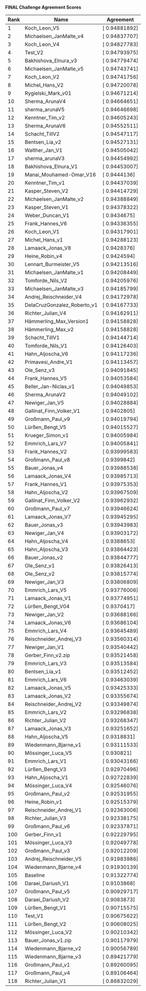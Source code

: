 **FINAL Challenge Agreement Scores**



|Rank|Name|Agreement|
|----|-----|---|
|1|Koch_Leon_V5|[ 0.94881892]|
|2|Michaelsen_JanMalte_v4|[ 0.94837707]|
|3|Koch_Leon_V4|[ 0.94827783]|
|4|Test_V2|[ 0.94793975]|
|5|Bakhishova_Elnura_v3|[ 0.94779474]|
|6|Michaelsen_JanMalte_v5|[ 0.94743741]|
|7|Koch_Leon_V2|[ 0.94741756]|
|8|Michel_Hans_V2|[ 0.94720078]|
|9|Rygielski_Mark_v01|[ 0.94671214]|
|10|Sherma_ArunaV4|[ 0.94664651]|
|11|sherma_arunaV5|[ 0.94646698]|
|12|Kenntner_Tim_v2|[ 0.94605243]|
|13|Sherma_ArunaV6|[ 0.94552511]|
|14|Schacht_TillV2|[ 0.94547117]|
|15|Bentsen_Lia_v2|[ 0.94527131]|
|16|Walther_Jan_V1|[ 0.94505042]|
|17|sherma_arunaV3|[ 0.94454992]|
|18|Bakhishova_Elnura_V1|[ 0.94453007]|
|19|Manai_Mouhamed-Omar_V16|[ 0.9444136]|
|20|Kenntner_Tim_v1|[ 0.94437039]|
|21|Kasper_Steven_V2|[ 0.94414729]|
|22|Michaelsen_JanMalte_v2|[ 0.94388849]|
|23|Kasper_Steven_V1|[ 0.94378322]|
|24|Weber_Duncan_V1|[ 0.9434675]|
|25|Frank_Hannes_V6|[ 0.94336355]|
|26|Koch_Leon_V1|[ 0.94317901]|
|27|Michel_Hans_v1|[ 0.94288123]|
|28|Lamaack_Jonas_V8|[ 0.9428376]|
|29|Heine_Robin_v4|[ 0.9424594]|
|30|Lennart_Burmeister_V5|[ 0.94213516]|
|31|Michaelsen_JanMalte_v1|[ 0.94208449]|
|32|Tomforde_Nils_V2|[ 0.94205976]|
|33|Michaelsen_JanMalte_v3|[ 0.94185799]|
|34|Andrej_Reischneider_V4|[ 0.94172978]|
|35|DelaCruzGonzalez_Roberto_v1|[ 0.94167733]|
|36|Richter_Julian_V4|[ 0.94162911]|
|37|Hämmerling_Max_Version1|[ 0.94158828]|
|38|Hämmerling_Max_v2|[ 0.94158828]|
|39|Schacht_TillV1|[ 0.94144714]|
|40|Tomforde_Nils_V1|[ 0.94126403]|
|41|Hahn_Aljoscha_V6|[ 0.94117236]|
|42|Primavesi_Andre_V1|[ 0.94113457]|
|43|Ole_Senz_v3|[ 0.94091845]|
|44|Frank_Hannes_V5|[ 0.94053584]|
|45|Beller_Jan-Niclas_v1|[ 0.94049853]|
|46|Sherma_ArunaV2|[ 0.94049102]|
|47|Newiger_Jan_V5|[ 0.94028884]|
|48|Gallinat_Finn_Volker_V1|[ 0.9402805]|
|49|Großmann_Paul_v9|[ 0.94019794]|
|50|Lürßen_Bengt_V5|[ 0.94015527]|
|51|Krueger_Simon_v1|[ 0.94005984]|
|52|Emmrich_Lars_V7|[ 0.94005841]|
|53|Frank_Hannes_V2|[ 0.93999583]|
|54|Großmann_Paul_v8|[ 0.9399842]|
|55|Bauer_Jonas_v4|[ 0.93988538]|
|56|Lamaack_Jonas_V4|[ 0.93985713]|
|57|Frank_Hannes_V1|[ 0.93975353]|
|58|Hahn_Aljoscha_V2|[ 0.93967509]|
|59|Gallinat_Finn_Volker_V2|[ 0.93962932]|
|60|Großmann_Paul_v7|[ 0.93946624]|
|61|Lamaack_Jonas_V7|[ 0.93945295]|
|62|Bauer_Jonas_v3|[ 0.93943983]|
|63|Newiger_Jan_V4|[ 0.93903172]|
|64|Hahn_Aljoscha_V4|[ 0.9388653]|
|65|Hahn_Aljoscha_V3|[ 0.93864423]|
|66|Bauer_Jonas_v2|[ 0.93844777]|
|67|Ole_Senz_v1|[ 0.93826413]|
|68|Ole_Senz_v2|[ 0.93815774]|
|69|Newiger_Jan_V3|[ 0.93806809]|
|70|Emmrich_Lars_V5|[ 0.93776006]|
|71|Lamaack_Jonas_V1|[ 0.93774951]|
|72|Lürßen_Bengt_V04|[ 0.9370417]|
|73|Newiger_Jan_V2|[ 0.93688166]|
|74|Lamaack_Jonas_V6|[ 0.93686104]|
|75|Emmrich_Lars_V4|[ 0.93645489]|
|76|Reischneider_Andrej_V3|[ 0.93560314]|
|77|Newiger_Jan_V1|[ 0.93540442]|
|78|Gerber_Finn_v2.zip|[ 0.93521458]|
|79|Emmrich_Lars_V3|[ 0.93513584]|
|80|Bentsen_Lia_v1|[ 0.93512452]|
|81|Emmrich_Lars_V6|[ 0.93463039]|
|82|Lamaack_Jonas_V5|[ 0.93425333]|
|83|Lamaack_Jonas_V2|[ 0.93355674]|
|84|Reischneider_Andrej_V2|[ 0.93349874]|
|85|Emmrich_Lars_V2|[ 0.93296838]|
|86|Richter_Julian_V2|[ 0.93268347]|
|87|Lamaack_Jonas_V3|[ 0.93251652]|
|88|Hahn_Aljoscha_V5|[ 0.9318831]|
|89|Wiedenmann_Bjarne_v1|[ 0.93111533]|
|90|Mössinger_Luca_V5|[ 0.930821]|
|91|Emmrich_Lars_V1|[ 0.93043166]|
|92|Lürßen_Bengt_V3|[ 0.92970496]|
|93|Hahn_Aljoscha_V1|[ 0.92722839]|
|94|Mössinger_Luca_V4|[ 0.92546076]|
|95|Großmann_Paul_v2|[ 0.92531955]|
|96|Heine_Robin_v1|[ 0.92515379]|
|97|Reischneider_Andrej_V1|[ 0.92363006]|
|98|Richter_Julian_V3|[ 0.92338175]|
|99|Großmann_Paul_v6|[ 0.92337871]|
|100|Gerber_Finn_v1|[ 0.92229795]|
|101|Mössinger_Luca_V3|[ 0.92049778]|
|102|Großmann_Paul_v3|[ 0.92012209]|
|103|Andrej_Reischneider_V5|[ 0.91983986]|
|104|Wiedenmann_Bjarne_v4|[ 0.91930139]|
|105|Baseline|[ 0.91322774]|
|106|Daraei_Dariush_V1|[ 0.9103868]|
|107|Großmann_Paul_v5|[ 0.90929717]|
|108|Daraei_Dariush_V2|[ 0.9083873]|
|109|Lürßen_Bengt_V1|[ 0.90715575]|
|110|Test_V1|[ 0.90675622]|
|111|Lürßen_Bengt_V2|[ 0.90608025]|
|112|Mössinger_Luca_V2|[ 0.90210342]|
|113|Bauer_Jonas_v1.zip|[ 0.90117979]|
|114|Wiedenmann_Bjarne_v2|[ 0.90056789]|
|115|Wiedenmann_Bjarne_v3|[ 0.89421779]|
|116|Großmann_Paul_v1|[ 0.89260095]|
|117|Großmann_Paul_v4|[ 0.89106464]|
|118|Richter_Julian_V1|[ 0.86832029]|
